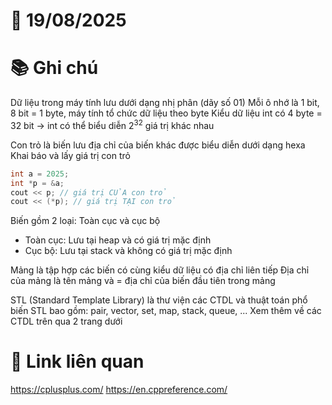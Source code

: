 # 📅 19/08/2025
# 📚 Ghi chú

Dữ liệu trong máy tính lưu dưới dạng nhị phân (dãy số 01)
Mỗi ô nhớ là 1 bit, 8 bit = 1 byte, máy tính tổ chức dữ liệu theo byte
Kiểu dữ liệu int có 4 byte = 32 bit -> int có thể biểu diễn $2^{32}$ giá trị khác nhau

Con trỏ là biến lưu địa chỉ của biến khác được biểu diễn dưới dạng hexa
Khai báo và lấy giá trị con trỏ
```cpp
int a = 2025;
int *p = &a;
cout << p; // giá trị CỦA con trỏ
cout << (*p); // giá trị TẠI con trỏ
```

Biến gồm 2 loại: Toàn cục và cục bộ
- Toàn cục: Lưu tại heap và có giá trị mặc định 
- Cục bộ: Lưu tại stack và không có giá trị mặc định

Mảng là tập hợp các biến có cùng kiểu dữ liệu có địa chỉ liên tiếp
Địa chỉ của mảng là tên mảng và = địa chỉ của biến đầu tiên trong mảng

STL (Standard Template Library) là thư viện các CTDL và thuật toán phổ biến
STL bao gồm: pair, vector, set, map, stack, queue, ...
Xem thêm về các CTDL trên qua 2 trang dưới
# 🔗 Link liên quan

https://cplusplus.com/
https://en.cppreference.com/